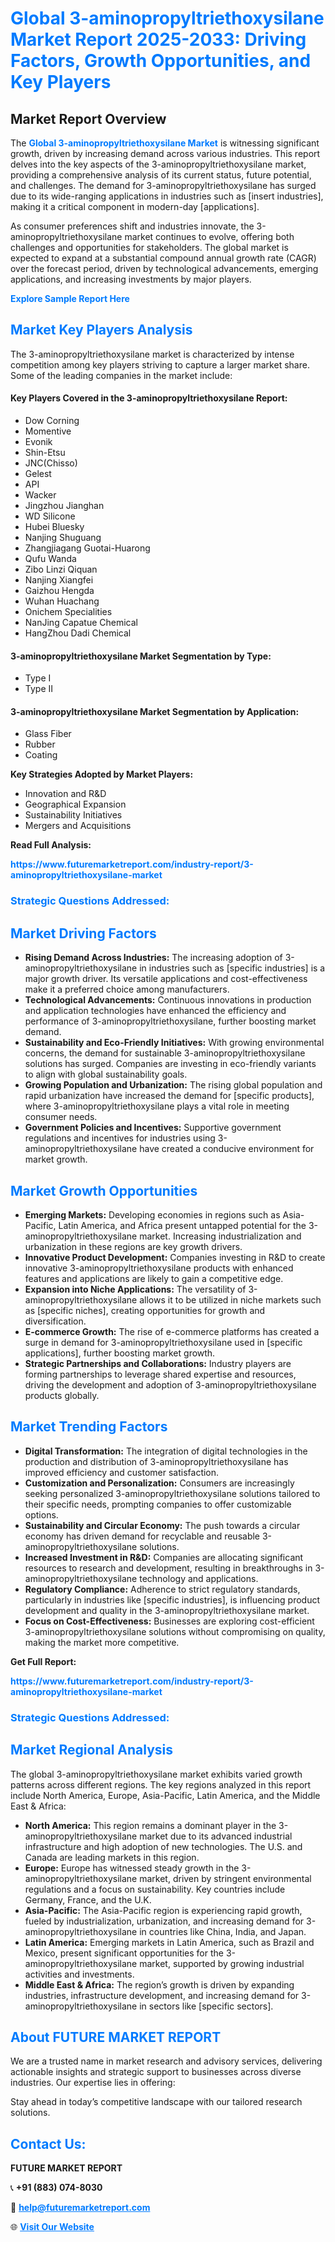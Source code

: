 <h1 style="color: #007BFF;">Global 3-aminopropyltriethoxysilane Market Report 2025-2033: Driving Factors, Growth Opportunities, and Key Players</h1>

<section id="overview">
<h2>Market Report Overview</h2>
<p>The <a href="https://www.futuremarketreport.com/industry-report/3-aminopropyltriethoxysilane-market" style="color: #007BFF; text-decoration: none;"><strong>Global 3-aminopropyltriethoxysilane Market</strong></a> is witnessing significant growth, driven by increasing demand across various industries. This report delves into the key aspects of the 3-aminopropyltriethoxysilane market, providing a comprehensive analysis of its current status, future potential, and challenges. The demand for 3-aminopropyltriethoxysilane has surged due to its wide-ranging applications in industries such as [insert industries], making it a critical component in modern-day [applications].</p>
<p>As consumer preferences shift and industries innovate, the 3-aminopropyltriethoxysilane market continues to evolve, offering both challenges and opportunities for stakeholders. The global market is expected to expand at a substantial compound annual growth rate (CAGR) over the forecast period, driven by technological advancements, emerging applications, and increasing investments by major players.</p>
</section>

<section id="overview">
<p><a href="https://www.futuremarketreport.com/request-sample/reportId=61099" style="color: #007BFF; text-decoration: none;"><strong>Explore Sample Report Here</strong></a></p>
</section>

<section id="key-players">
<h2 style="color: #007BFF;">Market Key Players Analysis</h2>
<p>The 3-aminopropyltriethoxysilane market is characterized by intense competition among key players striving to capture a larger market share. Some of the leading companies in the market include:</p>
<h4>Key Players Covered in the 3-aminopropyltriethoxysilane Report:</h4>
<ul><li>Dow Corning</li><li>Momentive</li><li>Evonik</li><li>Shin-Etsu</li><li>JNC(Chisso)</li><li>Gelest</li><li>API</li><li>Wacker</li><li>Jingzhou Jianghan</li><li>WD Silicone</li><li>Hubei Bluesky</li><li>Nanjing Shuguang</li><li>Zhangjiagang Guotai-Huarong</li><li>Qufu Wanda</li><li>Zibo Linzi Qiquan</li><li>Nanjing Xiangfei</li><li>Gaizhou Hengda</li><li>Wuhan Huachang</li><li>Onichem Specialities</li><li>NanJing Capatue Chemical</li><li>HangZhou Dadi Chemical</li></ul>
<h4>3-aminopropyltriethoxysilane Market Segmentation by Type:</h4>
<ul><li>Type I</li><li>Type II</li></ul>

<h4>3-aminopropyltriethoxysilane Market Segmentation by Application:</h4>
<ul><li>Glass Fiber</li><li>Rubber</li><li>Coating</li></ul>
<p><strong>Key Strategies Adopted by Market Players:</strong></p>
<ul>
<li>Innovation and R&D</li>
<li>Geographical Expansion</li>
<li>Sustainability Initiatives</li>
<li>Mergers and Acquisitions</li>
</ul>
</section>

<section>
<p><strong>Read Full Analysis: </strong></p><a href="https://www.futuremarketreport.com/industry-report/3-aminopropyltriethoxysilane-market" style="color: #007BFF; text-decoration: none;"><strong>https://www.futuremarketreport.com/industry-report/3-aminopropyltriethoxysilane-market</strong></a>
<h3 style="color: #007BFF;">Strategic Questions Addressed:</h3>
</section>

<section id="driving-factors">
<h2 style="color: #007BFF;">Market Driving Factors</h2>
<ul>
<li><strong>Rising Demand Across Industries:</strong> The increasing adoption of 3-aminopropyltriethoxysilane in industries such as [specific industries] is a major growth driver. Its versatile applications and cost-effectiveness make it a preferred choice among manufacturers.</li>
<li><strong>Technological Advancements:</strong> Continuous innovations in production and application technologies have enhanced the efficiency and performance of 3-aminopropyltriethoxysilane, further boosting market demand.</li>
<li><strong>Sustainability and Eco-Friendly Initiatives:</strong> With growing environmental concerns, the demand for sustainable 3-aminopropyltriethoxysilane solutions has surged. Companies are investing in eco-friendly variants to align with global sustainability goals.</li>
<li><strong>Growing Population and Urbanization:</strong> The rising global population and rapid urbanization have increased the demand for [specific products], where 3-aminopropyltriethoxysilane plays a vital role in meeting consumer needs.</li>
<li><strong>Government Policies and Incentives:</strong> Supportive government regulations and incentives for industries using 3-aminopropyltriethoxysilane have created a conducive environment for market growth.</li>
</ul>
</section>

<section id="growth-opportunities">
<h2 style="color: #007BFF;">Market Growth Opportunities</h2>
<ul>
<li><strong>Emerging Markets:</strong> Developing economies in regions such as Asia-Pacific, Latin America, and Africa present untapped potential for the 3-aminopropyltriethoxysilane market. Increasing industrialization and urbanization in these regions are key growth drivers.</li>
<li><strong>Innovative Product Development:</strong> Companies investing in R&D to create innovative 3-aminopropyltriethoxysilane products with enhanced features and applications are likely to gain a competitive edge.</li>
<li><strong>Expansion into Niche Applications:</strong> The versatility of 3-aminopropyltriethoxysilane allows it to be utilized in niche markets such as [specific niches], creating opportunities for growth and diversification.</li>
<li><strong>E-commerce Growth:</strong> The rise of e-commerce platforms has created a surge in demand for 3-aminopropyltriethoxysilane used in [specific applications], further boosting market growth.</li>
<li><strong>Strategic Partnerships and Collaborations:</strong> Industry players are forming partnerships to leverage shared expertise and resources, driving the development and adoption of 3-aminopropyltriethoxysilane products globally.</li>
</ul>
</section>

<section id="trending-factors">
<h2 style="color: #007BFF;">Market Trending Factors</h2>
<ul>
<li><strong>Digital Transformation:</strong> The integration of digital technologies in the production and distribution of 3-aminopropyltriethoxysilane has improved efficiency and customer satisfaction.</li>
<li><strong>Customization and Personalization:</strong> Consumers are increasingly seeking personalized 3-aminopropyltriethoxysilane solutions tailored to their specific needs, prompting companies to offer customizable options.</li>
<li><strong>Sustainability and Circular Economy:</strong> The push towards a circular economy has driven demand for recyclable and reusable 3-aminopropyltriethoxysilane solutions.</li>
<li><strong>Increased Investment in R&D:</strong> Companies are allocating significant resources to research and development, resulting in breakthroughs in 3-aminopropyltriethoxysilane technology and applications.</li>
<li><strong>Regulatory Compliance:</strong> Adherence to strict regulatory standards, particularly in industries like [specific industries], is influencing product development and quality in the 3-aminopropyltriethoxysilane market.</li>
<li><strong>Focus on Cost-Effectiveness:</strong> Businesses are exploring cost-efficient 3-aminopropyltriethoxysilane solutions without compromising on quality, making the market more competitive.</li>
</ul>
</section>

<section>
<p><strong>Get Full Report: </strong></p><a href="https://www.futuremarketreport.com/industry-report/3-aminopropyltriethoxysilane-market" style="color: #007BFF; text-decoration: none;"><strong>https://www.futuremarketreport.com/industry-report/3-aminopropyltriethoxysilane-market</strong></a>
<h3 style="color: #007BFF;">Strategic Questions Addressed:</h3>
</section>


<section id="regional-analysis">
<h2 style="color: #007BFF;">Market Regional Analysis</h2>
<p>The global 3-aminopropyltriethoxysilane market exhibits varied growth patterns across different regions. The key regions analyzed in this report include North America, Europe, Asia-Pacific, Latin America, and the Middle East & Africa:</p>
<ul>
<li><strong>North America:</strong> This region remains a dominant player in the 3-aminopropyltriethoxysilane market due to its advanced industrial infrastructure and high adoption of new technologies. The U.S. and Canada are leading markets in this region.</li>
<li><strong>Europe:</strong> Europe has witnessed steady growth in the 3-aminopropyltriethoxysilane market, driven by stringent environmental regulations and a focus on sustainability. Key countries include Germany, France, and the U.K.</li>
<li><strong>Asia-Pacific:</strong> The Asia-Pacific region is experiencing rapid growth, fueled by industrialization, urbanization, and increasing demand for 3-aminopropyltriethoxysilane in countries like China, India, and Japan.</li>
<li><strong>Latin America:</strong> Emerging markets in Latin America, such as Brazil and Mexico, present significant opportunities for the 3-aminopropyltriethoxysilane market, supported by growing industrial activities and investments.</li>
<li><strong>Middle East & Africa:</strong> The region’s growth is driven by expanding industries, infrastructure development, and increasing demand for 3-aminopropyltriethoxysilane in sectors like [specific sectors].</li>
</ul>
</section>

<footer>
<h2 style="color: #007BFF;">About FUTURE MARKET REPORT</h2>
<p>We are a trusted name in market research and advisory services, delivering actionable insights and strategic support to businesses across diverse industries. Our expertise lies in offering:</p>

<p>Stay ahead in today’s competitive landscape with our tailored research solutions.</p>

<h2 style="color: #007BFF;">Contact Us:</h2>
<p><strong>FUTURE MARKET REPORT</strong></p>
<p>📞 <strong>+91 (883) 074-8030</strong></p>
<p>📧 <strong><a href="mailto:help@futuremarketreport.com" style="color: #007BFF;">help@futuremarketreport.com</a></strong></p>
<p>🌐 <strong><a href="https://www.futuremarketreport.com/" style="color: #007BFF;">Visit Our Website</a></strong></p>
</footer>